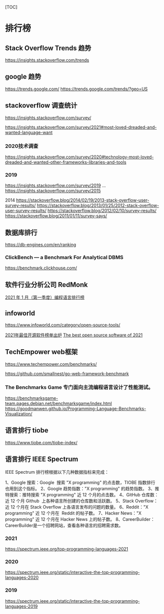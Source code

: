 <!--toc-->
[TOC]
# 排行榜

## Stack Overflow Trends 趋势
https://insights.stackoverflow.com/trends


## google 趋势
https://trends.google.com/
https://trends.google.com/trends/?geo=US

## stackoverflow 调查统计
https://insights.stackoverflow.com/survey/

https://insights.stackoverflow.com/survey/2021#most-loved-dreaded-and-wanted-language-want

### 2020技术调查
https://insights.stackoverflow.com/survey/2020#technology-most-loved-dreaded-and-wanted-other-frameworks-libraries-and-tools

### 2019
https://insights.stackoverflow.com/survey/2019
...
https://insights.stackoverflow.com/survey/2015

2014
https://stackoverflow.blog/2014/02/19/2013-stack-overflow-user-survey-results/
https://stackoverflow.blog/2013/01/25/2012-stack-overflow-user-survey-results/
https://stackoverflow.blog/2012/02/10/survey-results/
https://stackoverflow.blog/2011/01/11/survey-says/

## 数据库排行

https://db-engines.com/en/ranking

### ClickBench — a Benchmark For Analytical DBMS
https://benchmark.clickhouse.com/

## 软件行业分析公司 RedMonk
[2021 年 1 月（第一季度）编程语言排行榜](https://redmonk.com/sogrady/2021/03/01/language-rankings-1-21/)

## infoworld
https://www.infoworld.com/category/open-source-tools/

[2021年最佳开源软件榜单出炉](https://mp.weixin.qq.com/s/cmT1_yObF1nD9U1-gxHz7g) 
[The best open source software of 2021](https://www.infoworld.com/article/3637038/the-best-open-source-software-of-2021.html#slide1)

## TechEmpower web框架
https://www.techempower.com/benchmarks/

https://github.com/smallnest/go-web-framework-benchmark

### The Benchmarks Game 专门面向主流编程语言设计了性能测试。
https://benchmarksgame-team.pages.debian.net/benchmarksgame/index.html
https://goodmanwen.github.io/Programming-Language-Benchmarks-Visualization/

## 语言排行 tiobe
https://www.tiobe.com/tiobe-index/

## 语言排行 IEEE Spectrum
IEEE Spectrum 排行榜根据以下几种数据指标来完成：

1、Google 搜索：Google  搜索 "X programming" 的点击数，TIOBE 指数排行也用到这个指标。
2、Google 趋势指数："X programming" 的趋势指数。
3、推特搜索：推特搜索 "X programming" 近 12 个月的点击数。
4、GitHub 仓库数：近 12 个月 Github  上各种语言所创建的仓库数和活跃数。
5、Stack Overflow：近 12 个月在 Stack Overflow 上各语言发布的问题的数量。
6、Reddit："X programming" 近 12 个月在  Reddit 的帖子数。
7、Hacker News："X programming" 近 12 个月在 Hacker News 上的帖子数。
8、CareerBuilder：CareerBuilder是一个招聘网站，查看各种语言的招聘需求数。
### 2021
https://spectrum.ieee.org/top-programming-languages-2021
### 2020
https://spectrum.ieee.org/static/interactive-the-top-programming-languages-2020

### 2019
https://spectrum.ieee.org/static/interactive-the-top-programming-languages-2019
